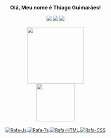 ### <div align="center"> Olá, Meu nome é Thiago Guimarães! </div>

<div align="center"> 
  </a>
  <a href="https://www.instagram.com/thiago.mg13/" target="_blank"><img src="https://img.shields.io/badge/-Instagram-%23E4405F?style=for-the-badge&logo=instagram&logoColor=white" target="_blank"></a>
  <a href = "mailto:bl4ydk92322@gmail.com"><img src="https://img.shields.io/badge/-Gmail-%23333?style=for-the-badge&logo=gmail&logoColor=white" target="_blank"></a>
  <a href="https://www.linkedin.com/in/thiago-guimar%C3%A3es-/" target="_blank"><img src="https://img.shields.io/badge/-LinkedIn-%230077B5?style=for-the-badge&logo=linkedin&logoColor=white" target="_blank"></a>
</div>

<div align="center">
<a href="hhtps://beacons.ai/thiaagoguimaraes">
<br>
 <img height="180cm" src="https://github-readme-stats.vercel.app/api?username=thiaagoguimaraes&show_icons=true&theme=highcontrast"/>
  <br/>
 <img height="120cm" src="https://github-readme-stats.vercel.app/api/top-langs/?username=thiaagoguimaraes&layout=compact&langs_count=7&theme=highcontrast"/>

</div>
<div align="center" style="display: inline_block"><br>
  <img align="center" alt="Rafa-Js"  src="https://img.shields.io/badge/JavaScript-F7DF1E?style=for-the-badge&logo=javascript&logoColor=black">
  <img align="center" alt="Rafa-Ts"  src="https://img.shields.io/badge/TypeScript-007ACC?style=for-the-badge&logo=typescript&logoColor=white">
  <img align="center" alt="Rafa-HTML" src="https://img.shields.io/badge/HTML5-E34F26?style=for-the-badge&logo=html5&logoColor=white">
  <img align="center" alt="Rafa-CSS"  src="https://img.shields.io/badge/CSS3-1572B6?style=for-the-badge&logo=css3&logoColor=white">
</div>
 
